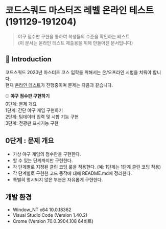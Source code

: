 # 코드스쿼드 마스터즈 레벨 온라인 테스트 (191129-191204)
> 야구 점수판 구현을 통하여 학생들의 수준을 확인하는 테스트 <br> (이 문서는 온라인 테스트 제출용을 위해 만들어진 문서입니다)

## :100: Introduction
코드스쿼드 2020년 마스터즈 코스 입학을 위해서는 온/오프라인 시험을 치뤄야 합니다. <br>
현재 [온라인 테스트](https://lucas.codesquad.kr/course/2020%EB%85%84-%EB%A7%88%EC%8A%A4%ED%84%B0%EC%A6%88-%EC%98%A8%EB%9D%BC%EC%9D%B8%EB%AC%B8%EC%A0%9C/2020-problem-1)가 진행중이며 문제는 다음과 같습니다. 

  :baseball: **야구 점수판 구현하기** <br>
 0단계: 문제 개요 <br>
 1단계: 간단 야구 게임 구현하기 <br> 
 2단계: 팀데이터 입력 및 시합 기능 구현 <br> 
 3단계: 전광판 표시기능 구현 
 
 ## 0단계 : 문제 개요
* 가상 야구 게임의 점수판을 구현한다.
* 할 수 있는 단계까지만 구현한다.
* 각 단계별로 지정된 클린 코딩 룰을 적용한다. (예: 1단계는 1단계 클린 코딩 적용)
* 각 단계별로 구현한 코드 동작에 대해 README.md에 정리한다.
* 특별히 명시되지 않은 부분은 자유롭게 구현한다.
 
## 개발 환경
* Window_NT x64 10.0.18362
* Visual Studio Code (Version 1.40.2)
* Crome (Version 70.0.3904.108 64비트)


